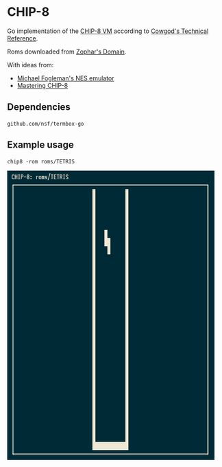 # CHIP-8

Go implementation of the [CHIP-8 VM][chip8] according to [Cowgod's Technical Reference][cowgod].

Roms downloaded from [Zophar's Domain][zophar].

With ideas from:

* [Michael Fogleman's NES emulator][fogleman]
* [Mastering CHIP-8][mastering]

## Dependencies

~~~
github.com/nsf/termbox-go
~~~

## Example usage

~~~
chip8 -rom roms/TETRIS
~~~

![chip8](https://raw.githubusercontent.com/odsod/chip8/gh-pages/chip8.gif)

[chip8]: https://en.wikipedia.org/wiki/CHIP-8
[cowgod]: http://devernay.free.fr/hacks/chip8/C8TECH10.HTM
[zophar]: https://www.zophar.net/pdroms/chip8/chip-8-games-pack.html
[mastering]: http://mattmik.com/files/chip8/mastering/chip8.html
[fogleman]: https://github.com/fogleman/nes
